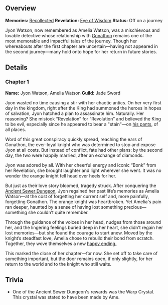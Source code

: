<!-- title: Amelia Watson -->
<!-- quote: The King has a stain on his pants-->
<!-- chapters: 0 -->
<!-- images: (Ame's Chapter 1 Profile), (Ame exploring the Kingdom of Libestal), (Recollection - Amelia Watson) -->
<!-- model: false -->

## Overview

**Memories:** [Recollected](https://youtu.be/jDmyL6CuzBU)
**Revelation:** [Eye of Wisdom](#entry:eye-of-wisdom-entry)
**Status:** Off on a journey

Jyon Watson, now remembered as Amelia Watson, was a mischievous and lovable detective whose relationship with [Gonathon](#entry:gigi-entry) remains one of the most memorable and impactful tales of the journey. Though her whereabouts after the first chapter are uncertain—having not appeared in the second journey—many hold onto hope for her return in future stories.

## Details

### Chapter 1

**Name:** Jyon Watson, Amelia Watson
**Guild:** Jade Sword

Jyon wasted no time causing a stir with her chaotic antics. On her very first day in the kingdom, right after the King had summoned the heroes in hopes of salvation, Jyon hatched a plan to assassinate him. Naturally. Her reasoning? She mistook “Revelation” for “Revolution” and believed the King to be evil, especially since he appeared to bear a "stain"—on [his pants](https://www.youtube.com/live/y9KKa_k2VTU?t=7108), of all places.

Word of this great conspiracy quickly spread, reaching the ears of Gonathon, the ever-loyal knight who was determined to stop and expose Jyon at all costs. But instead of conflict, fate had other plans: by the second day, the two were happily married, after an exchange of diamonds.

Jyon was adored by all. With her cheerful energy and iconic “Bonk” from her Revelation, she brought laughter and light wherever she went. It was no wonder the orange knight fell head over heels for her.

But just as their love story bloomed, tragedy struck. After conquering the [Ancient Sewer Dungeon](#entry:ancient-sewer-dungeon-entry), Jyon regained her past life’s memories as Amelia Watson—at the cost of forgetting her current self and, more painfully, forgetting Gonathon. The orange knight was heartbroken. Yet Amelia's pain ran deeper, haunted by a sense of having lost something precious—something she couldn’t quite remember.

Through the guidance of the voices in her head, nudges from those around her, and the lingering feelings buried deep in her heart, she didn’t regain her lost memories—but she found the courage to start anew. Moved by the knight’s steadfast love, Amelia chose to rebuild their bond from scratch. Together, they wove themselves a new [happy ending.](https://www.youtube.com/live/WvRIdaH107U?feature=shared&t=12776)

This marked the close of her chapter—for now. She set off to take care of something important, but the door remains open, if only slightly, for her return to the world and to the knight who still waits.

## Trivia

- One of the Ancient Sewer Dungeon's rewards was the Warp Crystal. This crystal was stated to have been made by Ame.

